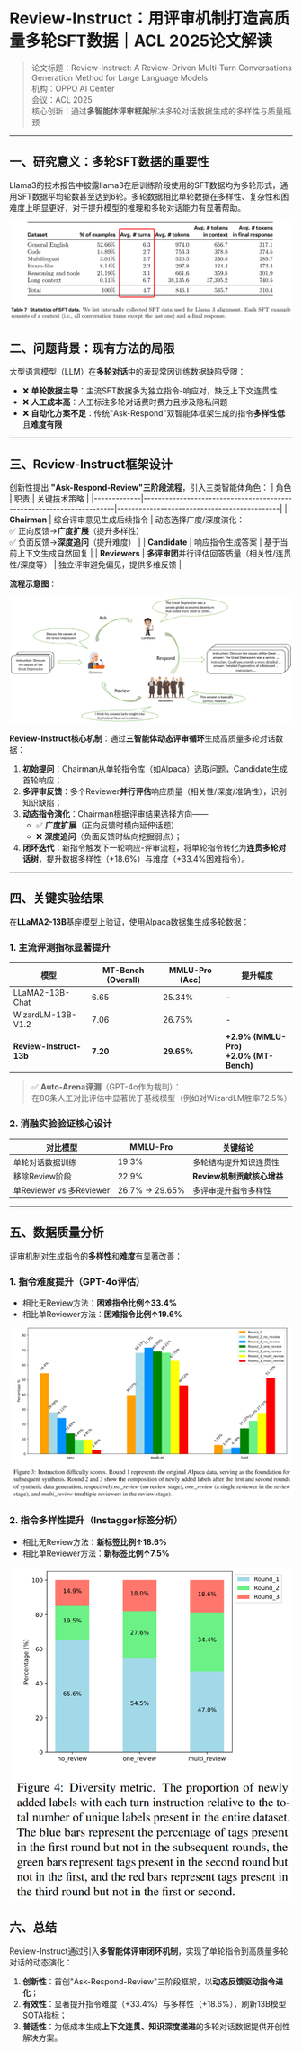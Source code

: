 # Review-Instruct：用评审机制打造高质量多轮SFT数据｜ACL 2025论文解读

> 论文标题：Review-Instruct: A Review-Driven Multi-Turn Conversations Generation Method for Large Language Models  
> 机构：OPPO AI Center  
> 会议：ACL 2025  
> 核心创新：通过**多智能体评审框架**解决多轮对话数据生成的多样性与质量瓶颈

---
## 一、研究意义：多轮SFT数据的重要性
Llama3的技术报告中披露llama3在后训练阶段使用的SFT数据均为多轮形式，通用SFT数据平均轮数甚至达到6轮。多轮数据相比单轮数据在多样性、复杂性和困难度上明显更好，对于提升模型的推理和多轮对话能力有显著帮助。

<p align="center">
  <img src="assets/llama3.png" alt="Llama" />
</p>

## 二、问题背景：现有方法的局限
大型语言模型（LLM）在**多轮对话**中的表现常因训练数据缺陷受限：
- ❌ **单轮数据主导**：主流SFT数据多为独立指令-响应对，缺乏上下文连贯性
- ❌ **人工成本高**：人工标注多轮对话费时费力且涉及隐私问题
- ❌ **自动化方案不足**：传统"Ask-Respond"双智能体框架生成的指令**多样性低**且**难度有限**

---

## 三、Review-Instruct框架设计
创新性提出 **"Ask-Respond-Review"三阶段流程**，引入三类智能体角色：
| 角色        | 职责                                                                 | 关键技术策略                                  |
|-------------|----------------------------------------------------------------------|---------------------------------------------|
| **Chairman**  | 综合评审意见生成后续指令                                | 动态选择广度/深度演化：<br>✅ 正向反馈→**广度扩展**（提升多样性）<br>✅ 负面反馈→**深度追问**（提升难度） |
| **Candidate** | 响应指令生成答案                                        | 基于当前上下文生成自然回复                    |
| **Reviewers** | **多评审团**并行评估回答质量（相关性/连贯性/深度等） | 独立评审避免偏见，提供多维反馈                |


**流程示意图**：  
<p align="center">
  <img src="assets/ri.png" alt="Review Instruct" />
</p>

**Review-Instruct核心机制**：通过**三智能体动态评审循环**生成高质量多轮对话数据：  
1. **初始提问**：Chairman从单轮指令库（如Alpaca）选取问题，Candidate生成首轮响应；  
2. **多评审反馈**：多个Reviewer**并行评估**响应质量（相关性/深度/准确性），识别知识缺陷；  
3. **动态指令演化**：Chairman根据评审结果选择方向——  
   - ✅ **广度扩展**（正向反馈时横向延伸话题）  
   - ❌ **深度追问**（负面反馈时纵向挖掘弱点）；  
4. **闭环迭代**：新指令触发下一轮响应-评审流程，将单轮指令转化为**连贯多轮对话树**，提升数据多样性（+18.6%）与难度（+33.4%困难指令）。

---

## 四、关键实验结果
在**LLaMA2-13B**基座模型上验证，使用Alpaca数据集生成多轮数据：

### 1. 主流评测指标显著提升
| 模型                 | MT-Bench (Overall) | MMLU-Pro (Acc) | 提升幅度 |
|----------------------|---------------------|----------------|----------|
| LLaMA2-13B-Chat      | 6.65                | 25.34%         | -        |
| WizardLM-13B-V1.2    | 7.06                | 26.75%         | -        |
| **Review-Instruct-13b** | **7.20**            | **29.65%**     | **+2.9% (MMLU-Pro)**<br>**+2.0% (MT-Bench)** |

> ✅ **Auto-Arena评测**（GPT-4o作为裁判）：  
> 在80条人工对比评估中显著优于基线模型（例如对WizardLM胜率72.5%）

### 2. 消融实验验证核心设计
| 对比模型                     | MMLU-Pro | 关键结论 |
|------------------------------|----------|----------|
| 单轮对话数据训练             | 19.3%    | 多轮结构提升知识连贯性 |
| 移除Review阶段               | 22.9%    | **Review机制贡献核心增益** |
| 单Reviewer vs 多Reviewer     | 26.7% → 29.65% | 多评审提升指令多样性 |

---

## 五、数据质量分析
评审机制对生成指令的**多样性**和**难度**有显著改善：
### 1. 指令难度提升（GPT-4o评估）
- 相比无Review方法：**困难指令比例↑33.4%**
- 相比单Reviewer方法：**困难指令比例↑19.6%**  
<p align="center">
  <img src="assets/fig3.png" alt="Instruction difficulty scores" />
</p>

### 2. 指令多样性提升（Instagger标签分析）
- 相比无Review方法：**新标签比例↑18.6%**
- 相比单Reviewer方法：**新标签比例↑7.5%**  

<p align="center">
  <img src="assets/fig4.png" alt="Instruction Diversity scores" width=500/>
</p>

## 六、总结
Review-Instruct通过引入**多智能体评审闭环机制**，实现了单轮指令到高质量多轮对话的动态演化：  
1. **创新性**：首创"Ask-Respond-Review"三阶段框架，以**动态反馈驱动指令进化**；  
2. **有效性**：显著提升指令难度（+33.4%）与多样性（+18.6%），刷新13B模型SOTA指标；  
3. **普适性**：为低成本生成**上下文连贯、知识深度递进**的多轮对话数据提供开创性解决方案。
